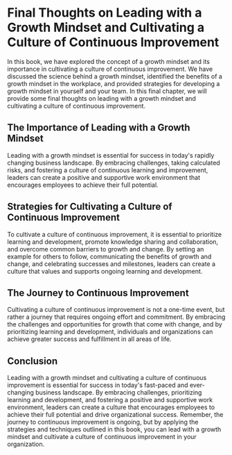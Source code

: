 Final Thoughts on Leading with a Growth Mindset and Cultivating a Culture of Continuous Improvement
==========================================================================================================================

In this book, we have explored the concept of a growth mindset and its importance in cultivating a culture of continuous improvement. We have discussed the science behind a growth mindset, identified the benefits of a growth mindset in the workplace, and provided strategies for developing a growth mindset in yourself and your team. In this final chapter, we will provide some final thoughts on leading with a growth mindset and cultivating a culture of continuous improvement.

The Importance of Leading with a Growth Mindset
-----------------------------------------------

Leading with a growth mindset is essential for success in today's rapidly changing business landscape. By embracing challenges, taking calculated risks, and fostering a culture of continuous learning and improvement, leaders can create a positive and supportive work environment that encourages employees to achieve their full potential.

Strategies for Cultivating a Culture of Continuous Improvement
--------------------------------------------------------------

To cultivate a culture of continuous improvement, it is essential to prioritize learning and development, promote knowledge sharing and collaboration, and overcome common barriers to growth and change. By setting an example for others to follow, communicating the benefits of growth and change, and celebrating successes and milestones, leaders can create a culture that values and supports ongoing learning and development.

The Journey to Continuous Improvement
-------------------------------------

Cultivating a culture of continuous improvement is not a one-time event, but rather a journey that requires ongoing effort and commitment. By embracing the challenges and opportunities for growth that come with change, and by prioritizing learning and development, individuals and organizations can achieve greater success and fulfillment in all areas of life.

Conclusion
----------

Leading with a growth mindset and cultivating a culture of continuous improvement is essential for success in today's fast-paced and ever-changing business landscape. By embracing challenges, prioritizing learning and development, and fostering a positive and supportive work environment, leaders can create a culture that encourages employees to achieve their full potential and drive organizational success. Remember, the journey to continuous improvement is ongoing, but by applying the strategies and techniques outlined in this book, you can lead with a growth mindset and cultivate a culture of continuous improvement in your organization.
